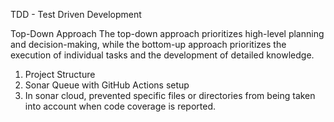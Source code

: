 TDD - Test Driven Development

Top-Down Approach
The top-down approach prioritizes high-level planning and decision-making, while the bottom-up approach prioritizes the execution of individual tasks and the development of detailed knowledge.

1. Project Structure
2. Sonar Queue with GitHub Actions setup
3. In sonar cloud, prevented specific files or directories from being taken into account when code coverage is reported.